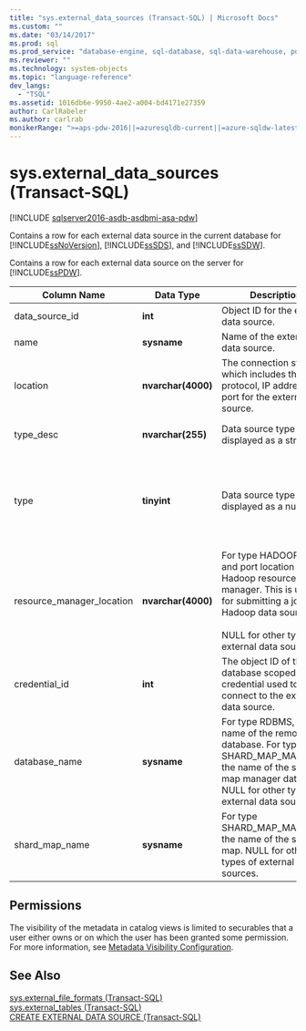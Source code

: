 ```yaml
---
title: "sys.external_data_sources (Transact-SQL) | Microsoft Docs"
ms.custom: ""
ms.date: "03/14/2017"
ms.prod: sql
ms.prod_service: "database-engine, sql-database, sql-data-warehouse, pdw"
ms.reviewer: ""
ms.technology: system-objects
ms.topic: "language-reference"
dev_langs: 
  - "TSQL"
ms.assetid: 1016db6e-9950-4ae2-a004-bd4171e27359
author: CarlRabeler
ms.author: carlrab
monikerRange: ">=aps-pdw-2016||=azuresqldb-current||=azure-sqldw-latest||>=sql-server-2016||=sqlallproducts-allversions||>=sql-server-linux-2017||=azuresqldb-mi-current"
---
```

# sys.external_data_sources (Transact-SQL)

[!INCLUDE [sqlserver2016-asdb-asdbmi-asa-pdw](../../includes/applies-to-version/sqlserver2016-asdb-asdbmi-asa-pdw.md)]

  Contains a row for each external data source in the current database for [!INCLUDE[ssNoVersion](../../includes/ssnoversion-md.md)], [!INCLUDE[ssSDS](../../includes/sssds-md.md)], and [!INCLUDE[ssSDW](../../includes/sssdw-md.md)].  
  
 Contains a row for each external data source on the server for [!INCLUDE[ssPDW](../../includes/sspdw-md.md)].  
  
|Column Name|Data Type|Description|Range|  
|-----------------|---------------|-----------------|-----------|  
|data_source_id|**int**|Object ID for the external data source.||  
|name|**sysname**|Name of the external data source.||  
|location|**nvarchar(4000)**|The connection string, which includes the protocol, IP address, and port for the external data source.||  
|type_desc|**nvarchar(255)**|Data source type displayed as a string.|HADOOP, RDBMS, SHARD_MAP_MANAGER, RemoteDataArchiveTypeExtDataSource|  
|type|**tinyint**|Data source type displayed as a number.|0 - HADOOP<br /><br /> 1 - RDBMS<br /><br /> 2 - SHARD_MAP_MANAGER<br /><br /> 3 - RemoteDataArchiveTypeExtDataSource|  
|resource_manager_location|**nvarchar(4000)**|For type HADOOP, the IP and port location of the Hadoop resource manager. This is used for submitting a job on a Hadoop data source.<br /><br /> NULL for other types of external data sources.||  
|credential_id|**int**|The object ID of the database scoped credential used to connect to the external data source.||  
|database_name|**sysname**|For type RDBMS, the name of the remote database. For type, SHARD_MAP_MANAGER, the name of the shard map manager database. NULL for other types of external data sources.||  
|shard_map_name|**sysname**|For type SHARD_MAP_MANAGER, the name of the shard map. NULL for other types of external data sources.||  
  
## Permissions  
 The visibility of the metadata in catalog views is limited to securables that a user either owns or on which the user has been granted some permission. For more information, see [Metadata Visibility Configuration](../../relational-databases/security/metadata-visibility-configuration.md).  
  
## See Also  
 [sys.external_file_formats &#40;Transact-SQL&#41;](../../relational-databases/system-catalog-views/sys-external-file-formats-transact-sql.md)   
 [sys.external_tables &#40;Transact-SQL&#41;](../../relational-databases/system-catalog-views/sys-external-tables-transact-sql.md)   
 [CREATE EXTERNAL DATA SOURCE &#40;Transact-SQL&#41;](../../t-sql/statements/create-external-data-source-transact-sql.md)  
  
  
